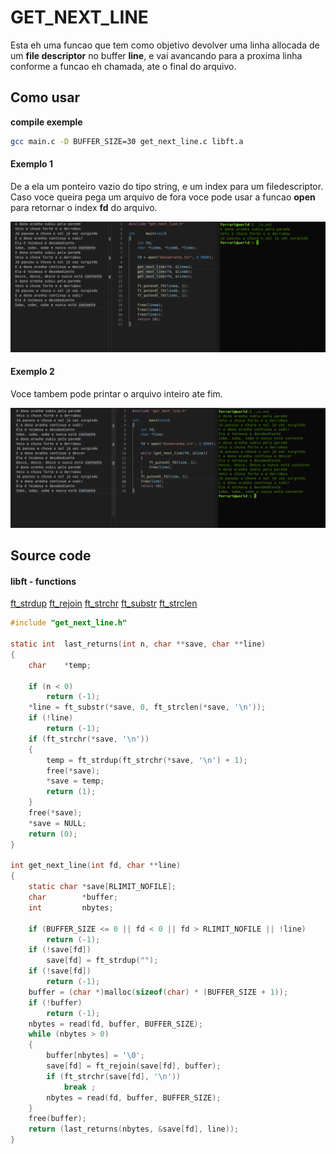 # GET_NEXT_LINE

Esta eh uma funcao que tem como objetivo devolver uma linha allocada de um **file descriptor** no buffer **line**, e vai avancando para a proxima linha conforme a funcao eh chamada, ate o final do arquivo.

## Como usar

**compile exemple**
```sh
gcc main.c -D BUFFER_SIZE=30 get_next_line.c libft.a
```
#### Exemplo 1

De a ela um ponteiro vazio do tipo string, e um index para um filedescriptor. Caso voce queira pega um arquivo de fora voce pode usar a funcao **open** para retornar o index **fd** do arquivo.  

![image1](./example.png "example 1")  

#### Exemplo 2

Voce tambem pode printar o arquivo inteiro ate fim.

![image2](./example2.png "example 2")  

## Source code

#### libft - functions

[ft_strdup](https://github.com/LuigiEnzoFerrari/42School_Libft/blob/main/string/ft_strdup.c "ft_strdup")
[ft_rejoin](https://github.com/LuigiEnzoFerrari/42School_Libft/blob/main/string/ft_rejoin.c "ft_rejoin")
[ft_strchr](https://github.com/LuigiEnzoFerrari/42School_Libft/blob/main/string/ft_strchr.c "ft_strchr")
[ft_substr](https://github.com/LuigiEnzoFerrari/42School_Libft/blob/main/string/ft_substr.c "ft_substr")
[ft_strclen](https://github.com/LuigiEnzoFerrari/42School_Libft/blob/main/string/ft_strclen.c "ft_strclen")

```c
#include "get_next_line.h"

static int	last_returns(int n, char **save, char **line)
{
	char	*temp;

	if (n < 0)
		return (-1);
	*line = ft_substr(*save, 0, ft_strclen(*save, '\n'));
	if (!line)
		return (-1);
	if (ft_strchr(*save, '\n'))
	{
		temp = ft_strdup(ft_strchr(*save, '\n') + 1);
		free(*save);
		*save = temp;
		return (1);
	}
	free(*save);
	*save = NULL;
	return (0);
}

int	get_next_line(int fd, char **line)
{
	static char	*save[RLIMIT_NOFILE];
	char		*buffer;
	int			nbytes;

	if (BUFFER_SIZE <= 0 || fd < 0 || fd > RLIMIT_NOFILE || !line)
		return (-1);
	if (!save[fd])
		save[fd] = ft_strdup("");
	if (!save[fd])
		return (-1);
	buffer = (char *)malloc(sizeof(char) * (BUFFER_SIZE + 1));
	if (!buffer)
		return (-1);
	nbytes = read(fd, buffer, BUFFER_SIZE);
	while (nbytes > 0)
	{
		buffer[nbytes] = '\0';
		save[fd] = ft_rejoin(save[fd], buffer);
		if (ft_strchr(save[fd], '\n'))
			break ;
		nbytes = read(fd, buffer, BUFFER_SIZE);
	}
	free(buffer);
	return (last_returns(nbytes, &save[fd], line));
}
```
